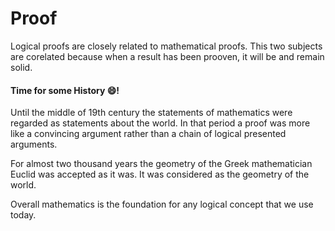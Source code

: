 # Proof

Logical proofs are closely related to mathematical proofs. This two subjects are corelated because when a result has been prooven, it will be and remain solid.&#x20;

#### Time for some History :smile:!

Until the middle of 19th century the statements of mathematics were regarded as statements about the world. In that period a proof was more like a convincing argument rather than a chain of logical presented arguments.

For almost two thousand years the geometry of the Greek mathematician Euclid was accepted as it was. It was considered as the geometry of the world.&#x20;

Overall mathematics is the foundation for any logical concept that we use today.
